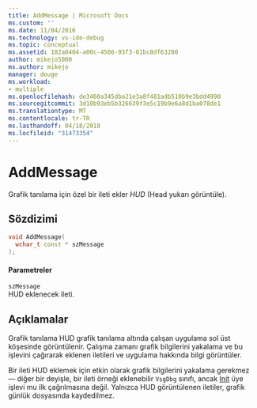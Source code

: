 ```yaml
---
title: AddMessage | Microsoft Docs
ms.custom: ''
ms.date: 11/04/2016
ms.technology: vs-ide-debug
ms.topic: conceptual
ms.assetid: 102a0404-a00c-4566-93f3-01bc8df63280
author: mikejo5000
ms.author: mikejo
manager: douge
ms.workload:
- multiple
ms.openlocfilehash: de3460a345dba21e3a8f481adb510b9e3bdd4990
ms.sourcegitcommit: 3d10b93eb5b326639f3e5c19b9e6a8d1ba078de1
ms.translationtype: MT
ms.contentlocale: tr-TR
ms.lasthandoff: 04/18/2018
ms.locfileid: "31473354"
---
```

# <a name="addmessage"></a>AddMessage
Grafik tanılama için özel bir ileti ekler *HUD* (Head yukarı görüntüle).  
  
## <a name="syntax"></a>Sözdizimi  
  
```C++  
void AddMessage(  
  wchar_t const * szMessage  
);  
```  
  
#### <a name="parameters"></a>Parametreler  
 `szMessage`  
 HUD eklenecek ileti.  
  
## <a name="remarks"></a>Açıklamalar  
 Grafik tanılama HUD grafik tanılama altında çalışan uygulama sol üst köşesinde görüntülenir. Çalışma zamanı grafik bilgilerini yakalama ve bu işlevini çağırarak eklenen iletileri ve uygulama hakkında bilgi görüntüler.  
  
 Bir ileti HUD eklemek için etkin olarak grafik bilgilerini yakalama gerekmez — diğer bir deyişle, bir ileti örneği eklenebilir `VsgDbg` sınıfı, ancak [Init](init.md) üye işlevi mu ilk çağrılmasına değil. Yalnızca HUD görüntülenen iletiler, grafik günlük dosyasında kaydedilmez.